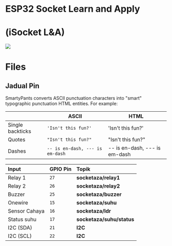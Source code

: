 # ESP32 Socket Learn and Apply 
# **(iSocket L&A)**

**![](https://lh7-rt.googleusercontent.com/docsz/AD_4nXfEE8QBUirltMHEvjYKrpjwSFqfLiHJqxGAvUPaRjy-O_5Bid12vXu0NQ1QAFGKjIu-sN9n_cQcYK5osdg_SvDufTvmqoax1RPWix0T_3W-dYIXU9qkfgTN4T73gsK2wB3EYlXwsJs0MXakbf-L7CaLdwg?key=gF321XNkk4qEa8mGFoWMJQ)**


# Files


## Jadual Pin 

SmartyPants converts ASCII punctuation characters into "smart" typographic punctuation HTML entities. For example:

|                |ASCII                          |HTML                         |
|----------------|-------------------------------|-----------------------------|
|Single backticks|`'Isn't this fun?'`            |'Isn't this fun?'            |
|Quotes          |`"Isn't this fun?"`            |"Isn't this fun?"            |
|Dashes          |`-- is en-dash, --- is em-dash`|-- is en-dash, --- is em-dash|

| Input     	|  GPIO Pin     | Topik       | 
| :--------     | :-------      | :------------------    |
| Relay 1   	|  `27`         | **socketaza/relay1**   |
| Relay 2   	|  `26`         | **socketaza/relay2**     |
| Buzzer    	|  `25`         | **socketaza/buzzer**   |
| Onewire   	|  `15`         | **socketaza/suhu** |
|Sensor Cahaya 	|  `16`         | **socketaza/ldr**        |
| Status suhu	|  `17`         | **socketaza/suhu/status**        |
| I2C (SDA) 	|  `21`         | **I2C**                |
| I2C (SCL) 	|  `22`         | **I2C**                |

